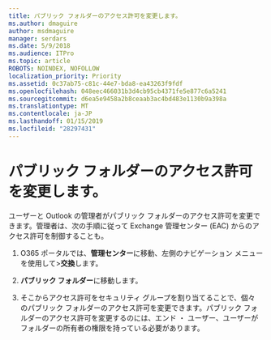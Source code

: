 ```yaml
---
title: パブリック フォルダーのアクセス許可を変更します。
ms.author: dmaguire
author: msdmaguire
manager: serdars
ms.date: 5/9/2018
ms.audience: ITPro
ms.topic: article
ROBOTS: NOINDEX, NOFOLLOW
localization_priority: Priority
ms.assetid: 0c37ab75-c81c-44e7-bda8-ea43263f9fdf
ms.openlocfilehash: 048eec466031b3d4cb95cb4371fe5e877c6a5241
ms.sourcegitcommit: d6ea5e9458a2b8ceaab3ac4bd483e1130b9a398a
ms.translationtype: MT
ms.contentlocale: ja-JP
ms.lasthandoff: 01/15/2019
ms.locfileid: "28297431"
---
```

# <a name="changing-public-folder-permissions"></a>パブリック フォルダーのアクセス許可を変更します。

ユーザーと Outlook の管理者がパブリック フォルダーのアクセス許可を変更できます。管理者は、次の手順に従って Exchange 管理センター (EAC) からのアクセス許可を制御することも。
  
1. O365 ポータルでは、**管理センター**に移動、左側のナビゲーション メニューを使用して\>**交換**します。
    
2. **パブリック フォルダー**に移動します。
    
3. そこからアクセス許可をセキュリティ グループを割り当てることで、個々 のパブリック フォルダーのアクセス許可を変更できます。パブリック フォルダーのアクセス許可を変更するのには、エンド ・ ユーザー、ユーザーがフォルダーの所有者の権限を持っている必要があります。
    

